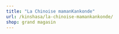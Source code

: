 ```yaml
---
title: "La Chinoise mamanKankonde"
url: /kinshasa/la-chinoise-mamankankonde/
shop: grand magasin
---
```

